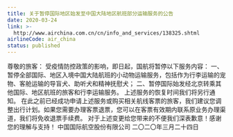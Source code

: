 ```yaml
---
title: 关于暂停国际地区始发至中国大陆地区航班部分运输服务的公告
date: 2020-03-24
link: >-
  http://www.airchina.com.cn/cn/info_and_services/138325.shtml
airlineCode: air_china
status: published
---
```

尊敬的旅客： 受疫情防控政策的影响，即日起，国航将暂停以下服务内容： 一、暂停全部国际、地区入境中国大陆航班的小动物运输服务，包括作为行李运输的宠物、客舱运输的导盲犬、助听犬和精神抚慰犬； 二、暂停国际始发经北京转乘其他国际、地区航班的旅客和行李运输服务。 上述服务的恢复时间我们将另行通知。 在此之前已经成功申请上述服务或购买相关航线客票的旅客，我们建议您调整出行计划。如果您需要办理客票退票，您可以在客票有效期内联系原业务办理渠道，我们将免收退票手续费。 对于上述变更给您带来的不便我们深表歉意！感谢您的理解与支持！           中国国际航空股份有限公司           二〇二〇年三月二十四日 
